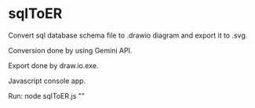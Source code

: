 # sqlToER
Convert sql database schema file to .drawio diagram and export it to .svg.

Conversion done by using Gemini API.

Export done by draw.io.exe.

Javascript console app.

Run: node sqlToER.js "<path to sql db schmema file>"

